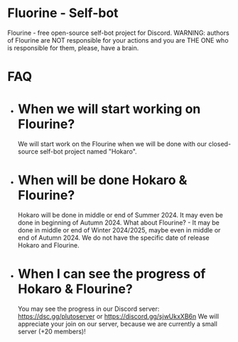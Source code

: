 # Fluorine - Self-bot
Flourine - free open-source self-bot project for Discord. WARNING: authors of Flourine are NOT responsible for your actions and you are THE ONE who is responsible for them, please, have a brain.

# FAQ
- # When we will start working on Flourine?
  We will start work on the Flourine when we will be done with our closed-source self-bot project named "Hokaro".
  
- # When will be done Hokaro & Flourine?
  Hokaro will be done in middle or end of Summer 2024. It may even be done in beginning of Autumn 2024.
  What about Flourine? - It may be done in middle or end of Winter 2024/2025, maybe even in middle or end of Autumn 2024.
  We do not have the specific date of release Hokaro and Flourine.

- # When I can see the progress of Hokaro & Flourine?
  You may see the progress in our Discord server: https://dsc.gg/plutoserver or https://discord.gg/sjwUkxXB6n
  We will appreciate your join on our server, because we are currently a small server (+20 members)!
